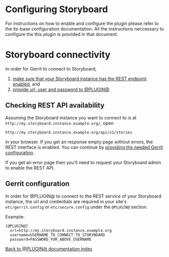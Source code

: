 Configuring Storyboard
======================

For instructions on how to enable and configure the plugin please refer to the
its-base configuration documentation.  All the instructions neccessary to
configure the this plugin is provided in that document.


Storyboard connectivity
=======================

In order for Gerrit to connect to Storyboard,

1. [make sure that your Storyboard instance has the REST endpoint
   enabled][rest-enabled], and
2. [provide url, user and password to @PLUGIN@][gerrit-configuration].


[rest-enabled]: #rest-enabled
<a name="rest-enabled">Checking REST API availability</a>
-------------------------------------------------------

Assuming the Storyboard instance you want to connect to is at
`http://my.storyboard.instance.example.org/`, open

```
http://my.storyboard.instance.example.org/api/v1/stories
```

in your browser. If you get an response empty page without errors, the REST
interface is enabled. You can continue by [providing the needed Gerrit
configuration][gerrit-configuration].

If you get an error page then you'll need to request your Storyboard admin
to enable the REST API.

[gerrit-configuration]: #gerrit-configuration
<a name="gerrit-configuration">Gerrit configuration</a>
-------------------------------------------------------

In order for @PLUGIN@ to connect to the REST service of your
Storyboard instance, the url and credentials are required in
your site's `etc/gerrit.config` or `etc/secure.config` under
the `@PLUGIN@` section.

Example:

```
[@PLUGIN@]
  url=http://my.storyboard.instance.example.org
  username=USERNAME_TO_CONNECT_TO_STORYBOARD
  password=PASSWORD_FOR_ABOVE_USERNAME
```

[Back to @PLUGIN@ documentation index][index]

[index]: index.html

